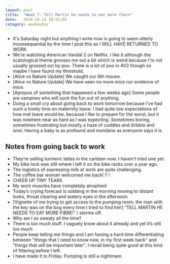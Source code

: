 ```yaml
---
layout: post
title:  "Week 7: Tell Martin he needs to eat more fibre"
date:   2018-10-13 10:51:00
category: weaknotes
---
```


* It's Saturday night but anything I write now is going to seem utterly inconsequential by the time I post this as I WILL HAVE RETURNED TO WORK.
* We're watching American Vandal 2 on Netflix. I like it although the scatological theme grosses me out a bit which is weird because I'm not usually grossed out by poo. There is *a lot* of poo in AV2 though so maybe I have found my threshold.
* [Alice vs Nature Update] We caught our 6th mouse.
* [Alice vs Nature Update] We have seen no more mice nor evidence of mice.
* [Apropos of something that happened a few weeks ago] Some people are vampires who will suck the fun out of anything.
* Doing a small cry about going back to work tomorrow because I've had such a lovely time on maternity leave. I had quite low expectations of how mat leave would be, because I like to prepare for the worst, but it was nowhere near as hard as I was expecting. Sometimes boring, sometimes frustrating but mostly a haze of cuddles and dribble and snot. Having a baby is as profound and mundane as everyone says it is.

## Notes from going back to work
* They’re selling turmeric lattes in the canteen now. I haven't tried one yet.
* My bike lock was still where I left it on the bike racks over a year ago.
* The logistics of expressing milk at work are quite challenging.
* The coffee bar woman welcomed me back! !! !
* CHEER UP TINY TEARS
* My work muscles have completely atrophied
* Today’s crying forecast is sobbing in the morning moving to distant looks, throat clearing and watery eyes in the afternoon.
* [Vignette of me trying to get access to the pumping room, the man with the key was on the bog every time I tried to find him] “TELL MARTIN HE NEEDS TO EAT MORE FIBRE!” / storms off.
* Why am I so sweaty all the time?
* There is too much stuff. I vaguely know about it already and yet it’s still too much
* People keep telling me things and I am having a hard time differentiating between "things that I need to know now, in my first week back" and "things that will be important later". I recall being quite good at this kind of filtering before I left.
* I have made it to Friday. Pumping is still a nightmare.
